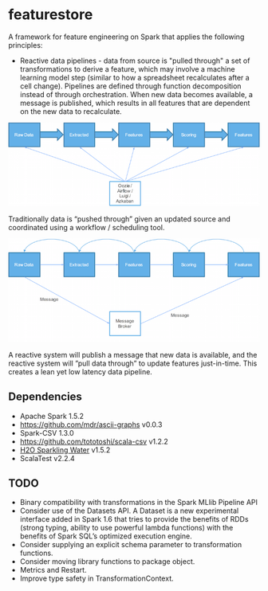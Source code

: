 # featurestore

A framework for feature engineering on Spark that applies the following principles:

* Reactive data pipelines - data from source is "pulled through" a set of transformations to derive a feature, which may involve a machine learning model step (similar to how a spreadsheet recalculates after a cell change). Pipelines are defined through function decomposition instead of through orchestration. When new data becomes available, a message is published, which results in all features that are dependent on the new data to recalculate.

<img src="./images/traditional_data_pipeline.png" title="Traditional Data Pipeline">

Traditionally data is “pushed through” given an updated source and coordinated using a workflow / scheduling tool.

<img src="./images/reactive_pipeline.png" title="Reactive Pipeline">

A reactive system will publish a message that new data is available, and the reactive system will ”pull data through” to update features just-in-time. This creates a lean yet low latency data pipeline.


## Dependencies

* Apache Spark 1.5.2
* https://github.com/mdr/ascii-graphs v0.0.3
* Spark-CSV 1.3.0
* https://github.com/tototoshi/scala-csv v1.2.2
* [H2O Sparkling Water](https://github.com/h2oai/sparkling-water) v1.5.2
* ScalaTest v2.2.4

## TODO

* Binary compatibility with transformations in the Spark MLlib Pipeline API
* Consider use of the Datasets API. A Dataset is a new experimental interface added in Spark 1.6 that tries to provide the benefits of RDDs (strong typing, ability to use powerful lambda functions) with the benefits of Spark SQL’s optimized execution engine.
* Consider supplying an explicit schema parameter to transformation functions.
* Consider moving library functions to package object.
* Metrics and Restart.
* Improve type safety in TransformationContext.